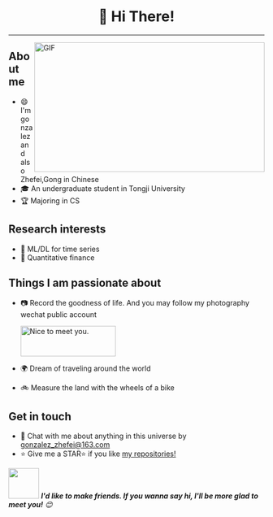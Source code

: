 <h1 align="center">👋 Hi There! 
</h1>

---

<img align="right"  alt="GIF" src="https://github.com/ZhefeiGong/ZhefeiGong/blob/main/resources/Universe2.gif" height="255" width="453"/>

## About me  
- 😄 I'm gonzalez and also Zhefei,Gong in Chinese
- 🎓 An undergraduate student in Tongji University
- 🏆 Majoring in CS
## Research interests
- 🤖️ ML/DL for time series 
- 🌱 Quantitative finance
## Things I am passionate about
- 📷 Record the goodness of life. And you may follow my photography wechat public account

  <img src="https://github.com/ZhefeiGong/ZhefeiGong/blob/main/resources/gonPlanet.png" alt="Nice to meet you." width="187" height="60">
- 🌍 Dream of traveling around the world
- 🚲 Measure the land with the wheels of a bike
## Get in touch 
- 💬 Chat with me about anything in this universe by gonzalez_zhefei@163.com
- :star: Give me a STAR:star: if you like [my repositories!](https://github.com/ZhefeiGong?tab=repositories) 



<!--<img src="https://raw.githubusercontent.com/sagar-viradiya/sagar-viradiya/master/resources/banner.png" alt="Nice to meet you.">-->


<img src="https://media.giphy.com/media/LnQjpWaON8nhr21vNW/giphy.gif" width="60"> <em><b>I'd like to make friends. If you wanna say hi, I'll be more glad to meet you!</b> 😊</em>
